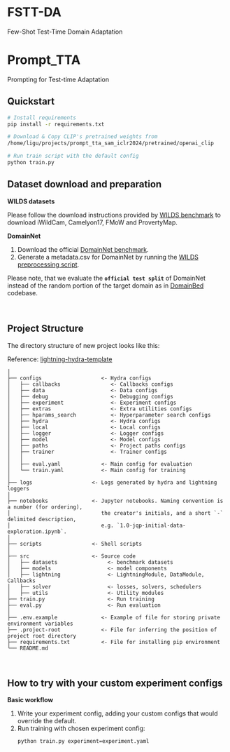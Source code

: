 # FSTT-DA
Few-Shot Test-Time Domain Adaptation

# Prompt_TTA
Prompting for Test-time Adaptation


## Quickstart

```bash
# Install requirements
pip install -r requirements.txt

# Download & Copy CLIP's pretrained weights from
/home/ligu/projects/prompt_tta_sam_iclr2024/pretrained/openai_clip

# Run train script with the default config
python train.py
```

## Dataset download and preparation
**WILDS datasets**

Please follow the download instructions provided by [WILDS benchmark](https://github.com/p-lambda/wilds/) to download iWildCam, Camelyon17, FMoW and ProvertyMap.

**DomainNet**

1. Download the official [DomainNet benchmark](http://ai.bu.edu/M3SDA/).
2. Generate a metadata.csv for DomainNet by running the [WILDS preprocessing script](https://github.com/p-lambda/wilds/blob/472677590de351857197a9bf24958838c39c272b/dataset_preprocessing/domainnet/generate_metadata.py).

Please note, that we evaluate the **`official test split`** of DomainNet instead of the random portion of the target domain as in [DomainBed](https://github.com/facebookresearch/DomainBed) codebase.

<br>

## Project Structure

The directory structure of new project looks like this:

Reference: [lightning-hydra-template](https://github.com/ashleve/lightning-hydra-template/)

```
│
├── configs                   <- Hydra configs
│   ├── callbacks                <- Callbacks configs
│   ├── data                     <- Data configs
│   ├── debug                    <- Debugging configs
│   ├── experiment               <- Experiment configs
│   ├── extras                   <- Extra utilities configs
│   ├── hparams_search           <- Hyperparameter search configs
│   ├── hydra                    <- Hydra configs
│   ├── local                    <- Local configs
│   ├── logger                   <- Logger configs
│   ├── model                    <- Model configs
│   ├── paths                    <- Project paths configs
│   ├── trainer                  <- Trainer configs
│   │
│   ├── eval.yaml             <- Main config for evaluation
│   └── train.yaml            <- Main config for training
│
├── logs                   <- Logs generated by hydra and lightning loggers
│
├── notebooks              <- Jupyter notebooks. Naming convention is a number (for ordering),
│                             the creator's initials, and a short `-` delimited description,
│                             e.g. `1.0-jqp-initial-data-exploration.ipynb`.
│
├── scripts                <- Shell scripts
│
├── src                    <- Source code
│   ├── datasets                <- benchmark datasets
│   ├── models                  <- model components
│   ├── lightning               <- LightningModule, DataModule, Callbacks
│   ├── solver                  <- losses, solvers, schedulers
│   ├── utils                   <- Utility modules
├── train.py                    <- Run training
├── eval.py                     <- Run evaluation
│
├── .env.example              <- Example of file for storing private environment variables
├── .project-root             <- File for inferring the position of project root directory
├── requirements.txt          <- File for installing pip environment
└── README.md
```
<br>

## How to try with your custom experiment configs

**Basic workflow**
1. Write your experiment config, adding your custom configs that would override the default.
2. Run training with chosen experiment config:
   ```bash
   python train.py experiment=experiment.yaml
   ```
<br>
